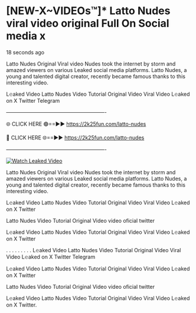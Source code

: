 # [NEW-X~VIDEOs™]* Latto Nudes viral video original Full On Social media x

18 seconds ago

Latto Nudes Original Viral video Nudes took the internet by storm and amazed viewers on various Leaked social media platforms. Latto Nudes, a young and talented digital creator, recently became famous thanks to this interesting video.

L𝚎aked Video Latto Nudes Video Tutorial Original Video Viral Video L𝚎aked on X Twitter Telegram

———————————————————-

🌐 CLICK HERE 🟢==►► https://2k25fun.com/latto-nudes

🔴 CLICK HERE 🌐==►► https://2k25fun.com/latto-nudes

———————————————————-

[![Watch Leaked Video](https://miro.medium.com/v2/resize:fit:828/format:webp/1*cilzJN44JGOrTw9NJCrNHA.gif "Watch Leaked Video")](https://2k25fun.com/latto-nudes)

Latto Nudes Original Viral video Nudes took the internet by storm and amazed viewers on various Leaked social media platforms. Latto Nudes, a young and talented digital creator, recently became famous thanks to this interesting video.

L𝚎aked Video Latto Nudes Video Tutorial Original Video Viral Video L𝚎aked on X Twitter

Latto Nudes Video Tutorial Original Video video oficial twitter

L𝚎aked Video Latto Nudes Video Tutorial Original Video Viral Video L𝚎aked on X Twitter

. . . . . . . . . L𝚎aked Video Latto Nudes Video Tutorial Original Video Viral Video L𝚎aked on X Twitter Telegram

L𝚎aked Video Latto Nudes Video Tutorial Original Video Viral Video L𝚎aked on X Twitter

Latto Nudes Video Tutorial Original Video video oficial twitter

L𝚎aked Video Latto Nudes Video Tutorial Original Video Viral Video L𝚎aked on X Twitter.